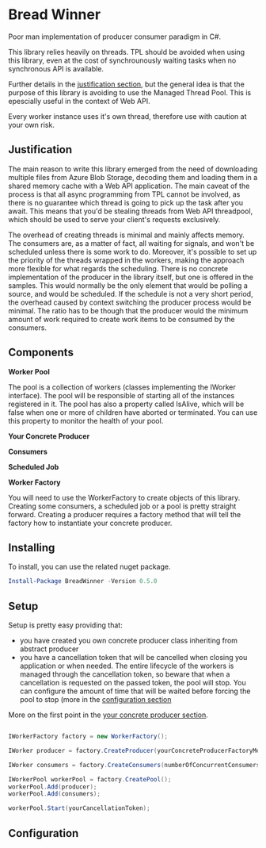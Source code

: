 # Bread Winner

Poor man implementation of producer consumer paradigm in C#.

This library relies heavily on threads. TPL should be avoided when using this library, even at the cost of synchrounously waiting tasks when no synchronous API is available. 

Further details in the [justification section](#Justification), but the general idea is that the purpose of this library is avoiding to use the Managed Thread Pool. This is epescially useful in the context of Web API.

Every worker instance uses it's own thread, therefore use with caution at your own risk.

## <a name="Justification"></a> Justification

The main reason to write this library emerged from the need of downloading multiple files from Azure Blob Storage, decoding them and loading them in a shared memory cache with a Web API application. The main caveat of the process is that all async programming from TPL cannot be involved, as there is no guarantee which thread is going to pick up the task after you await. This means that you'd be stealing threads from Web API threadpool, which should be used to serve your client's requests exclusively.

The overhead of creating threads is minimal and mainly affects memory. The consumers are, as a matter of fact, all waiting for signals, and won't be scheduled unless there is some work to do. Moreover, it's possible to set up the priority of the threads wrapped in the workers, making the approach more flexible for what regards the scheduling. There is no concrete implementation of the producer in the library itself, but one is offered in the samples. This would normally be the only element that would be polling a source, and would be scheduled. If the schedule is not a very short period, the overhead caused by context switching the producer process would be minimal. The ratio has to be though that the producer would the minimum amount of work required to create work items to be consumed by the consumers.

## Components

**Worker Pool**

The pool is a collection of workers (classes implementing the IWorker interface). The pool will be responsible of starting all of the instances registered in it. The pool has also a property called IsAlive, which will be false when one or more of children have aborted or terminated. You can use this property to monitor the health of your pool.

**<a name="YourConcreteProducer"></a> Your Concrete Producer**

**Consumers**

**Scheduled Job**

**Worker Factory**

You will need to use the WorkerFactory to create objects of this library. Creating some consumers, a scheduled job or a pool is pretty straight forward. Creating a producer requires a factory method that will tell the factory how to instantiate your concrete producer.

## Installing

To install, you can use the related nuget package.
```powershell
Install-Package BreadWinner -Version 0.5.0
```
## Setup
Setup is pretty easy providing that:
* you have created you own concrete producer class inheriting from abstract producer
* you have a cancellation token that will be cancelled when closing you application or when needed. The entire lifecycle of the workers is managed through the cancellation token, so beware that when a cancellation is requested on the passed token, the pool will stop. You can configure the amount of time that will be waited before forcing the pool to stop (more in the [configuration section](#Configuration)

More on the first point in the [your concrete producer section](#YourConcreteProducer).

```csharp

IWorkerFactory factory = new WorkerFactory();

IWorker producer = factory.CreateProducer(yourConcreteProducerFactoryMethod)

IWorker consumers = factory.CreateConsumers(numberOfConcurrentConsumers);

IWorkerPool workerPool = factory.CreatePool();
workerPool.Add(producer);
workerPool.Add(consumers);

workerPool.Start(yourCancellationToken);

```

## <a name="Configuration"></a>Configuration
